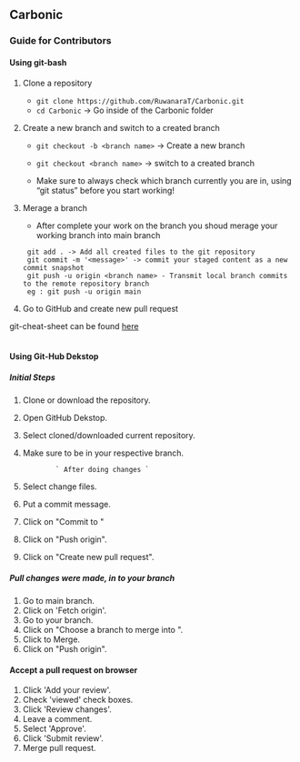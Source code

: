                
## Carbonic

### Guide for Contributors


#### Using git-bash

1. Clone a repository<br>
   * `git clone https://github.com/RuwanaraT/Carbonic.git`<br>
   * `cd Carbonic` -> Go inside of the Carbonic folder 

2. Create a new branch and switch to a created branch <br>
   * `git checkout -b <branch name>` -> Create a new branch <br>
   * `git checkout <branch name>` -> switch to a created branch

   * Make sure to always check which branch currently you are in, using “git status” before you start working!


3. Merage a branch <br>

   * After complete your work on the branch you shoud merage your working branch into main branch

   ```
    git add . -> Add all created files to the git repository
    git commit -m '<message>' -> commit your staged content as a new commit snapshot
    git push -u origin <branch name> - Transmit local branch commits to the remote repository branch
    eg : git push -u origin main
    ```
4. Go to GitHub and create new pull request

git-cheat-sheet can be found [here](https://education.github.com/git-cheat-sheet-education.pdf) <br><br>

#### Using Git-Hub Dekstop 

##### Initial Steps 

1. Clone or download the repository.
2. Open GitHub Dekstop.
2. Select cloned/downloaded current repository.
3. Make sure to be in your respective branch.

               ` After doing changes `

4. Select change files.
5. Put a commit message.
7. Click on "Commit to <Your Branch Name>"
8. Click on "Push origin".
9. Click on "Create new pull request".


##### Pull changes were made, in to your branch 

1. Go to main branch.
2. Click on 'Fetch origin'.
3. Go to your branch.
4. Click on "Choose a branch to merge into <your brach name>".
5. Click to Merge.
6. Click on "Push origin".
 

#### Accept a pull request on browser 


1. Click 'Add your review'.
2. Check 'viewed' check boxes.
3. Click 'Review changes'.
4. Leave a comment.
5. Select 'Approve'.
6. Click 'Submit review'.
7. Merge pull request.
